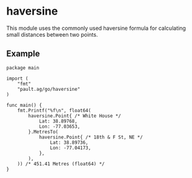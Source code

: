 haversine
=========

This module uses the commonly used haversine formula for calculating small
distances between two points.

Example
-------

```
package main

import (
	"fmt"
	"pault.ag/go/haversine"
)

func main() {
	fmt.Printf("%f\n", float64(
		haversine.Point{ /* White House */
			Lat: 38.89768,
			Lon: -77.03653,
		}.MetresTo(
			haversine.Point{ /* 18th & F St, NE */
				Lat: 38.89736,
				Lon: -77.04173,
			},
		),
	)) /* 451.41 Metres (float64) */
}
```
